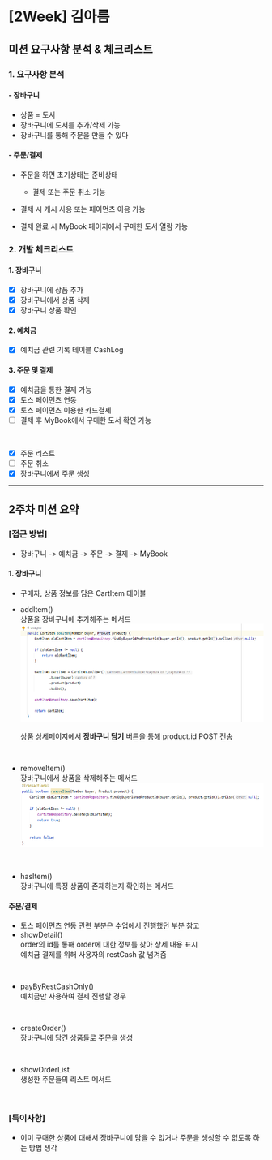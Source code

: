 # [2Week] 김아름

## 미션 요구사항 분석 & 체크리스트

### 1. 요구사항 분석
#### - 장바구니
- 상품 = 도서
- 장바구니에 도서를 추가/삭제 가능
- 장바구니를 통해 주문을 만들 수 있다

#### - 주문/결제
- 주문을 하면 초기상태는 준비상태  
  
  - 결제 또는 주문 취소 가능
- 결제 시 캐시 사용 또는 페이먼츠 이용 가능
- 결제 완료 시 MyBook 페이지에서 구매한 도서 열람 가능

### 2. 개발 체크리스트
#### 1. 장바구니
- [x] 장바구니에 상품 추가
- [x] 장바구니에서 상품 삭제
- [x] 장바구니 상품 확인

#### 2. 예치금
- [x] 예치금 관련 기록 테이블 CashLog

#### 3. 주문 및 결제
- [x] 예치금을 통한 결제 가능
- [x] 토스 페이먼츠 연동
- [x] 토스 페이먼츠 이용한 카드결제
- [ ] 결제 후 MyBook에서 구매한 도서 확인 가능  
<br/>  

- [x] 주문 리스트
- [ ] 주문 취소 
- [x] 장바구니에서 주문 생성

---

## 2주차 미션 요약

### [접근 방법]
- 장바구니 -> 예치금 -> 주문 -> 결제 -> MyBook

#### 1. 장바구니

- 구매자, 상품 정보를 담은 CartItem 테이블
- addItem()  
  상품을 장바구니에 추가해주는 메서드
  ![img.png](img.png)

  상품 상세페이지에서 **장바구니 담기** 버튼을 통해 product.id POST 전송  
</br>

- removeItem()  
  장바구니에서 상품을 삭제해주는 메서드
  ![img_1.png](img_1.png)   
</br>  

- hasItem()  
  장바구니에 특정 상품이 존재하는지 확인하는 메서드
  
#### 주문/결제
- 토스 페이먼츠 연동 관련 부분은 수업에서 진행했던 부분 참고  
- showDetail()  
  order의 id를 통해 order에 대한 정보를 찾아 상세 내용 표시  
  예치금 결제를 위해 사용자의 restCash 값 넘겨줌  
  
 </br>
 
 - payByRestCashOnly()  
   예치금만 사용하여 결제 진행할 경우  
 
 </br>
 
 - createOrder()  
   장바구니에 담긴 상품들로 주문을 생성  

 </br>
 
 - showOrderList  
   생성한 주문들의 리스트 메서드  
   
 </br>
    

### [특이사항]
- 이미 구매한 상품에 대해서 장바구니에 담을 수 없거나 주문을 생성할 수 없도록 하는 방법 생각    


